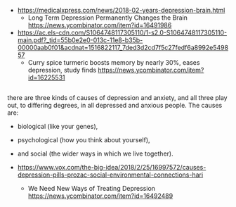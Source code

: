- https://medicalxpress.com/news/2018-02-years-depression-brain.html
  - Long Term Depression Permanently Changes the Brain https://news.ycombinator.com/item?id=16491986
- https://ac.els-cdn.com/S1064748117305110/1-s2.0-S1064748117305110-main.pdf?_tid=55b0e2e0-013c-11e8-b35b-00000aab0f01&acdnat=1516822117_7ded3d2cd7f5c27fedf6a8992e549857
  - Curry spice turmeric boosts memory by nearly 30%, eases depression, study finds https://news.ycombinator.com/item?id=16225531

##

there are three kinds of causes of depression and anxiety, and all three play out, to differing degrees, in all depressed and anxious people. The causes are:
- biological (like your genes),
- psychological (how you think about yourself),
- and social (the wider ways in which we live together).

- https://www.vox.com/the-big-idea/2018/2/25/16997572/causes-depression-pills-prozac-social-environmental-connections-hari
  - We Need New Ways of Treating Depression https://news.ycombinator.com/item?id=16492489